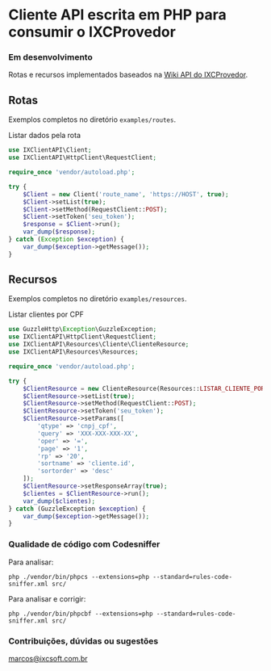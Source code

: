 # Cliente API escrita em PHP para consumir o IXCProvedor

### Em desenvolvimento

Rotas e recursos implementados baseados na [Wiki API do IXCProvedor](https://wikiapiprovedor.ixcsoft.com.br).

## Rotas

Exemplos completos no diretório `examples/routes`.

Listar dados pela rota
~~~php
use IXClientAPI\Client;
use IXClientAPI\HttpClient\RequestClient;

require_once 'vendor/autoload.php';

try {
    $Client = new Client('route_name', 'https://HOST', true);
    $Client->setList(true);
    $Client->setMethod(RequestClient::POST);
    $Client->setToken('seu_token');
    $response = $Client->run();
    var_dump($response);
} catch (Exception $exception) {
    var_dump($exception->getMessage());
}
~~~

## Recursos

Exemplos completos no diretório `examples/resources`.

Listar clientes por CPF
~~~php
use GuzzleHttp\Exception\GuzzleException;
use IXClientAPI\HttpClient\RequestClient;
use IXClientAPI\Resources\Cliente\ClienteResource;
use IXClientAPI\Resources\Resources;

require_once 'vendor/autoload.php';

try {
    $ClientResource = new ClienteResource(Resources::LISTAR_CLIENTE_POR_CPF, 'https://HOST', true);
    $ClientResource->setList(true);
    $ClientResource->setMethod(RequestClient::POST);
    $ClientResource->setToken('seu_token');
    $ClientResource->setParams([
        'qtype' => 'cnpj_cpf',
        'query' => 'XXX-XXX-XXX-XX',
        'oper' => '=',
        'page' => '1',
        'rp' => '20',
        'sortname' => 'cliente.id',
        'sortorder' => 'desc'
    ]);
    $ClientResource->setResponseArray(true);
    $clientes = $ClientResource->run();
    var_dump($clientes);
} catch (GuzzleException $exception) {
    var_dump($exception->getMessage());
}
~~~

### Qualidade de código com Codesniffer

Para analisar:

`php ./vendor/bin/phpcs --extensions=php --standard=rules-code-sniffer.xml src/`

Para analisar e corrigir:

`php ./vendor/bin/phpcbf --extensions=php --standard=rules-code-sniffer.xml src/`

### Contribuições, dúvidas ou sugestões

marcos@ixcsoft.com.br